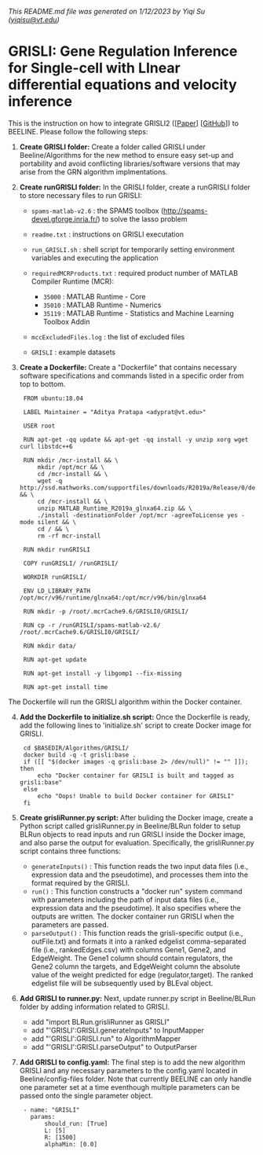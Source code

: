 *This README.md file was generated on 1/12/2023 by Yiqi Su (yiqisu@vt.edu)*
<!-- remove all comments (like this) before final save  -->

# GRISLI: Gene Regulation Inference for Single-cell with LInear differential equations and velocity inference

This is the instruction on how to integrate GRISLI2 ([[Paper](https://doi.org/10.1093/bioinformatics/btaa576)] [[GitHub](https://github.com/PCAubin/GRISLI)]) to BEELINE. Please follow the following steps:

1. **Create GRISLI folder:** Create a folder called GRISLI under Beeline/Algorithms for the new method to ensure easy set-up and portability and avoid conflicting libraries/software versions that may arise from the GRN algorithm implmentations.


2. **Create runGRISLI folder:** In the GRISLI folder, create a runGRISLI folder to store necessary files to run GRISLI:

    - ``spams-matlab-v2.6`` : the SPAMS toolbox (http://spams-devel.gforge.inria.fr/) to solve the lasso problem
    - ``readme.txt`` : instructions on GRISLI executation
    - ``run_GRISLI.sh`` : shell script for temporarily setting environment variables and executing the application
    - ``requiredMCRProducts.txt`` : required product number of MATLAB Compiler Runtime (MCR):
        - ``35000``	: MATLAB Runtime - Core			
        - ``35010``	: MATLAB Runtime - Numerics						
        - ``35119``	: MATLAB Runtime - Statistics and Machine Learning Toolbox Addin

    - ``mccExcludedFiles.log`` : the list of excluded files
    - ``GRISLI`` : example datasets


3. **Create a Dockerfile:** Create a "Dockerfile" that contains necessary software specifications and commands listed in a specific order from top to bottom. 


        FROM ubuntu:18.04
        
        LABEL Maintainer = "Aditya Pratapa <adyprat@vt.edu>"
        
        USER root
        
        RUN apt-get -qq update && apt-get -qq install -y unzip xorg wget curl libstdc++6
        
        RUN mkdir /mcr-install && \
            mkdir /opt/mcr && \
            cd /mcr-install && \
            wget -q http://ssd.mathworks.com/supportfiles/downloads/R2019a/Release/0/deployment_files/installer/complete/glnxa64/MATLAB_Runtime_R2019a_glnxa64.zip && \
            cd /mcr-install && \
            unzip MATLAB_Runtime_R2019a_glnxa64.zip && \
            ./install -destinationFolder /opt/mcr -agreeToLicense yes -mode silent && \
            cd / && \
            rm -rf mcr-install
            
        RUN mkdir runGRISLI
        
        COPY runGRISLI/ /runGRISLI/
        
        WORKDIR runGRISLI/
        
        ENV LD_LIBRARY_PATH /opt/mcr/v96/runtime/glnxa64:/opt/mcr/v96/bin/glnxa64
        
        RUN mkdir -p /root/.mcrCache9.6/GRISLI0/GRISLI/
        
        RUN cp -r /runGRISLI/spams-matlab-v2.6/ /root/.mcrCache9.6/GRISLI0/GRISLI/
        
        RUN mkdir data/
        
        RUN apt-get update
        
        RUN apt-get install -y libgomp1 --fix-missing
        
        RUN apt-get install time

The Dockerfile will run the GRISLI algorithm within the Docker container.

4. **Add the Dockerfile to initialize.sh script:** Once the Dockerfile is ready, add the following lines to 'initialize.sh' script to create Docker image for GRISLI.


        cd $BASEDIR/Algorithms/GRISLI/
        docker build -q -t grisli:base .
        if ([[ "$(docker images -q grisli:base 2> /dev/null)" != "" ]]); then
            echo "Docker container for GRISLI is built and tagged as grisli:base"
        else
            echo "Oops! Unable to build Docker container for GRISLI"
        fi

5. **Create grisliRunner.py script:** After buliding the Docker image, create a Python script called grisliRunner.py in Beeline/BLRun folder to setup BLRun objects to read inputs and run GRISLI inside the Docker image, and also parse the output for evaluation. Specifically, the grisliRunner.py script contains three functions:

   - ``generateInputs()`` : This function reads the two input data files (i.e., expression data and the pseudotime), and processes them into the format required by the GRISLI. 
   - ``run()`` : This function constructs a "docker run" system command with parameters including the path of input data files (i.e., expression data and the pseudotime). It also specifies where the outputs are written. The docker container run GRISLI when the parameters are passed. 
   - ``parseOutput()`` : This function reads the grisli-specific output (i.e., outFile.txt) and formats it into a ranked edgelist comma-separated file (i.e., rankedEdges.csv) with columns Gene1, Gene2, and EdgeWeight. The Gene1 column should contain regulators, the Gene2 column the targets, and EdgeWeight column the absolute value of the weight predicted for edge (regulator,target). The ranked edgelist file will be subsequently used by BLEval object. 

6. **Add GRISLI to runner.py:** Next, update runner.py script in Beeline/BLRun folder by adding information related to GRISLI. 

    - add "import BLRun.grisliRunner as GRISLI"
    - add "'GRISLI':GRISLI.generateInputs" to InputMapper
    - add "'GRISLI':GRISLI.run" to AlgorithmMapper
    - add "'GRISLI':GRISLI.parseOutput" to OutputParser


7. **Add GRISLI to config.yaml:** The final step is to add the new algorithm GRISLI and any necessary parameters to the config.yaml located in Beeline/config-files folder. Note that currently BEELINE can only handle one parameter set at a time eventhough multiple parameters can be passed onto the single parameter object.


        - name: "GRISLI"
          params: 
              should_run: [True]
              L: [5]
              R: [1500]
              alphaMin: [0.0]